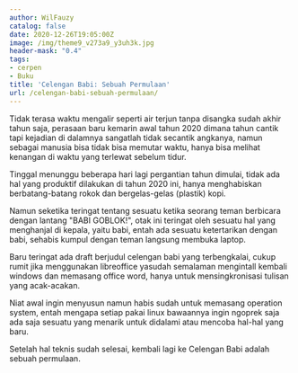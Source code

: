 ```yaml
---
author: WilFauzy
catalog: false
date: 2020-12-26T19:05:00Z
image: /img/theme9_v273a9_y3uh3k.jpg
header-mask: "0.4"
tags:
- cerpen
- Buku
title: 'Celengan Babi: Sebuah Permulaan'
url: /celengan-babi-sebuah-permulaan/
---
```


Tidak terasa waktu mengalir seperti air terjun tanpa disangka sudah akhir tahun saja, perasaan baru kemarin awal tahun 2020 dimana tahun cantik tapi kejadian di dalamnya sangatlah tidak secantik angkanya, namun sebagai manusia bisa tidak bisa memutar waktu, hanya bisa melihat kenangan di waktu yang terlewat sebelum tidur.

Tinggal menunggu beberapa hari lagi pergantian tahun dimulai, tidak ada hal yang produktif dilakukan di tahun 2020 ini, hanya menghabiskan berbatang-batang rokok dan bergelas-gelas (plastik) kopi.

Namun seketika teringat tentang sesuatu ketika seorang teman berbicara dengan lantang "BABI GOBLOK\!", otak ini teringat oleh sesuatu hal yang menghanjal di kepala, yaitu babi, entah ada sesuatu ketertarikan dengan babi, sehabis kumpul dengan teman langsung membuka laptop.

Baru teringat ada draft berjudul celengan babi yang terbengkalai, cukup rumit jika menggunakan libreoffice yasudah semalaman mengintall kembali windows dan memasang office word, hanya untuk mensingkronisasi tulisan yang acak-acakan.

Niat awal ingin menyusun namun habis sudah untuk memasang operation system, entah mengapa setiap pakai linux bawaannya ingin ngoprek saja ada saja sesuatu yang menarik untuk didalami atau mencoba hal-hal yang baru.

Setelah hal teknis sudah selesai, kembali lagi ke Celengan Babi adalah sebuah permulaan.
